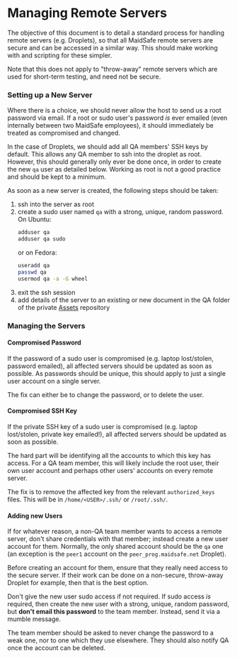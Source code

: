 # Managing Remote Servers

The objective of this document is to detail a standard process for handling remote servers (e.g.
Droplets), so that all MaidSafe remote servers are secure and can be accessed in a similar way.
This should make working with and scripting for these simpler.

Note that this does not apply to "throw-away" remote servers which are used for short-term testing,
and need not be secure.

### Setting up a New Server

Where there is a choice, we should never allow the host to send us a root password via email.  If a
root or sudo user's password _is_ ever emailed (even internally between two MaidSafe employees), it
should immediately be treated as compromised and changed.

In the case of Droplets, we should add all QA members' SSH keys by default.  This allows any QA
member to ssh into the droplet as root.  However, this should generally only ever be done once, in
order to create the new `qa` user as detailed below.  Working as root is not a good practice and
should be kept to a minimum.

As soon as a new server is created, the following steps should be taken:

1. ssh into the server as root
1. create a sudo user named `qa` with a strong, unique, random password.  On Ubuntu:
    ```bash
    adduser qa
    adduser qa sudo
    ```
    or on Fedora:
    ```bash
    useradd qa
    passwd qa
    usermod qa -a -G wheel
    ```
1. exit the ssh session
1. add details of the server to an existing or new document in the QA folder of the private
[Assets](https://github.com/maidsafe/Assets/tree/master/QA) repository

### Managing the Servers

#### Compromised Password

If the password of a sudo user is compromised (e.g. laptop lost/stolen, password emailed), all
affected servers should be updated as soon as possible.  As passwords should be unique, this should
apply to just a single user account on a single server.

The fix can either be to change the password, or to delete the user.

#### Compromised SSH Key

If the private SSH key of a sudo user is compromised (e.g. laptop lost/stolen, private key
emailed!), all affected servers should be updated as soon as possible.

The hard part will be identifying all the accounts to which this key has access.  For a QA team
member, this will likely include the root user, their own user account and perhaps other users'
accounts on every remote server.

The fix is to remove the affected key from the relevant `authorized_keys` files.  This will be in
`/home/<USER>/.ssh/` or `/root/.ssh/`.

#### Adding new Users

If for whatever reason, a non-QA team member wants to access a remote server, don't share
credentials with that member; instead create a new user account for them.  Normally, the only shared
account should be the `qa` one (an exception is the `peer1` account on the `peer_prog.maidsafe.net`
Droplet).

Before creating an account for them, ensure that they really need access to the secure server.  If
their work can be done on a non-secure, throw-away Droplet for example, then that is the best
option.

Don't give the new user sudo access if not required.  If sudo access _is_ required, then create the
new user with a strong, unique, random password, but **don't email this password** to the team
member.  Instead, send it via a mumble message.

The team member should be asked to never change the password to a weak one, nor to one which they
use elsewhere.  They should also notify QA once the account can be deleted.
